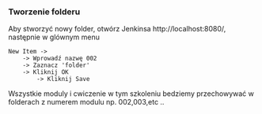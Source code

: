### Tworzenie folderu

Aby stworzyć nowy folder, otwórz Jenkinsa http://localhost:8080/, następnie w glównym menu 
    
    New Item ->
        -> Wprowadź nazwę 002
        -> Zaznacz 'folder' 
        -> Kliknij OK
            -> Kliknij Save

Wszystkie moduly i cwiczenie w tym szkoleniu bedziemy przechowywać w folderach z numerem modulu np. 002,003,etc ..


